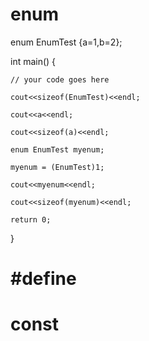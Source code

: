 # enum

enum EnumTest {a=1,b=2};

int main() {

	// your code goes here
  
	cout<<sizeof(EnumTest)<<endl;
  
	cout<<a<<endl;
  
	cout<<sizeof(a)<<endl;
  
	enum EnumTest myenum;
  
	myenum = (EnumTest)1;
  
	cout<<myenum<<endl;
  
	cout<<sizeof(myenum)<<endl;
  
	return 0;
  
}

# #define


# const
